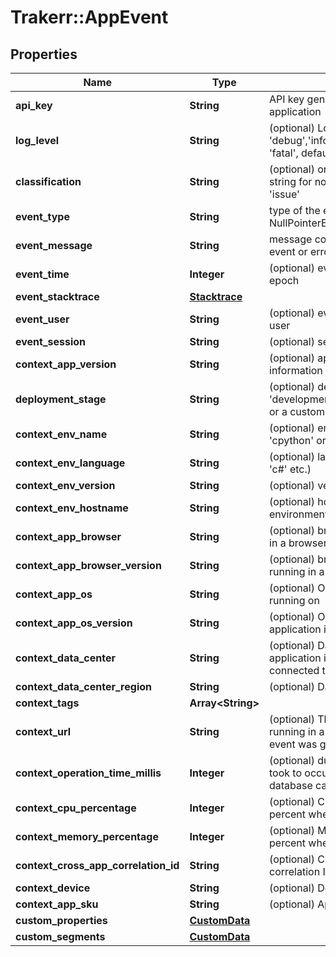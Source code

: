 # Trakerr::AppEvent

## Properties
Name | Type | Description | Notes
------------ | ------------- | ------------- | -------------
**api_key** | **String** | API key generated for the application | 
**log_level** | **String** | (optional) Logging level, one of &#39;debug&#39;,&#39;info&#39;,&#39;warning&#39;,&#39;error&#39;, &#39;fatal&#39;, defaults to &#39;error&#39; | [optional] 
**classification** | **String** | (optional) one of &#39;issue&#39; or a custom string for non-issues, defaults to &#39;issue&#39; | 
**event_type** | **String** | type of the event or error (eg. NullPointerException) | 
**event_message** | **String** | message containing details of the event or error | 
**event_time** | **Integer** | (optional) event time in ms since epoch | [optional] 
**event_stacktrace** | [**Stacktrace**](Stacktrace.md) |  | [optional] 
**event_user** | **String** | (optional) event user identifying a user | [optional] 
**event_session** | **String** | (optional) session identification | [optional] 
**context_app_version** | **String** | (optional) application version information | [optional] 
**deployment_stage** | **String** | (optional) deployment stage, one of &#39;development&#39;,&#39;staging&#39;,&#39;production&#39; or a custom string | [optional] 
**context_env_name** | **String** | (optional) environment name (like &#39;cpython&#39; or &#39;ironpython&#39; etc.) | [optional] 
**context_env_language** | **String** | (optional) language (like &#39;python&#39; or &#39;c#&#39; etc.) | [optional] 
**context_env_version** | **String** | (optional) version of environment | [optional] 
**context_env_hostname** | **String** | (optional) hostname or ID of environment | [optional] 
**context_app_browser** | **String** | (optional) browser name if running in a browser (eg. Chrome) | [optional] 
**context_app_browser_version** | **String** | (optional) browser version if running in a browser | [optional] 
**context_app_os** | **String** | (optional) OS the application is running on | [optional] 
**context_app_os_version** | **String** | (optional) OS version the application is running on | [optional] 
**context_data_center** | **String** | (optional) Data center the application is running on or connected to | [optional] 
**context_data_center_region** | **String** | (optional) Data center region | [optional] 
**context_tags** | **Array&lt;String&gt;** |  | [optional] 
**context_url** | **String** | (optional) The full URL when running in a browser when the event was generated. | [optional] 
**context_operation_time_millis** | **Integer** | (optional) duration that this event took to occur in millis. Example - database call time in millis. | [optional] 
**context_cpu_percentage** | **Integer** | (optional) CPU utilization as a percent when event occured | [optional] 
**context_memory_percentage** | **Integer** | (optional) Memory utilization as a percent when event occured | [optional] 
**context_cross_app_correlation_id** | **String** | (optional) Cross application correlation ID | [optional] 
**context_device** | **String** | (optional) Device information | [optional] 
**context_app_sku** | **String** | (optional) Application SKU | [optional] 
**custom_properties** | [**CustomData**](CustomData.md) |  | [optional] 
**custom_segments** | [**CustomData**](CustomData.md) |  | [optional] 


